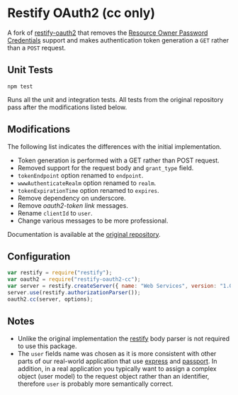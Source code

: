 # Restify OAuth2 (cc only)

A fork of [restify-oauth2][restify-oauth2] that removes the
[Resource Owner Password Credentials][ropc] support and makes authentication
token generation a `GET` rather than a `POST` request.

## Unit Tests

```
npm test
```

Runs all the unit and integration tests. All tests from the original repository pass after the modifications listed below.

## Modifications

The following list indicates the differences with the initial implementation.

* Token generation is performed with a GET rather than POST request.
* Removed support for the request body and `grant_type` field.
* `tokenEndpoint` option renamed to `endpoint`.
* `wwwAuthenticateRealm` option renamed to `realm`.
* `tokenExpirationTime` option renamed to `expires`.
* Remove dependency on underscore.
* Remove *oauth2-token link* messages.
* Rename `clientId` to `user`.
* Change various messages to be more professional.

Documentation is available at the [original repository][restify-oauth2].

## Configuration

```js
var restify = require("restify");
var oauth2 = require("restify-oauth2-cc");
var server = restify.createServer({ name: "Web Services", version: "1.0.0" });
server.use(restify.authorizationParser());
oauth2.cc(server, options);
```

## Notes

* Unlike the original implementation the [restify][restify] body parser is not required to use this package.
* The `user` fields name was chosen as it is more consistent with other parts of our real-world application that use [express][express] and [passport][passport]. In addition, in a real application you typically want to assign a complex object (user model) to the request object rather than an identifier, therefore `user` is probably more semantically correct.

[restify]: http://mcavage.github.com/node-restify/
[restify-oauth2]: https://github.com/domenic/restify-oauth2
[cc]: http://tools.ietf.org/html/rfc6749#section-1.3.4
[ropc]: http://tools.ietf.org/html/rfc6749#section-1.3.3
[token endpoint]: http://tools.ietf.org/html/rfc6749#section-3.2
[token-endpoint-success]: http://tools.ietf.org/html/rfc6749#section-5.1
[token-endpoint-error]: http://tools.ietf.org/html/rfc6749#section-5.2
[send-token]: http://tools.ietf.org/html/rfc6750#section-2.1
[token-usage-error]: http://tools.ietf.org/html/rfc6750#section-3.1
[oauth2-token-rel]: http://tools.ietf.org/html/draft-wmills-oauth-lrdd-07#section-3.2
[web-linking]: http://tools.ietf.org/html/rfc5988
[www-authenticate]: http://tools.ietf.org/html/rfc2617#section-3.2.1
[express]: http://expressjs.com/
[passport]: http://passportjs.org/
